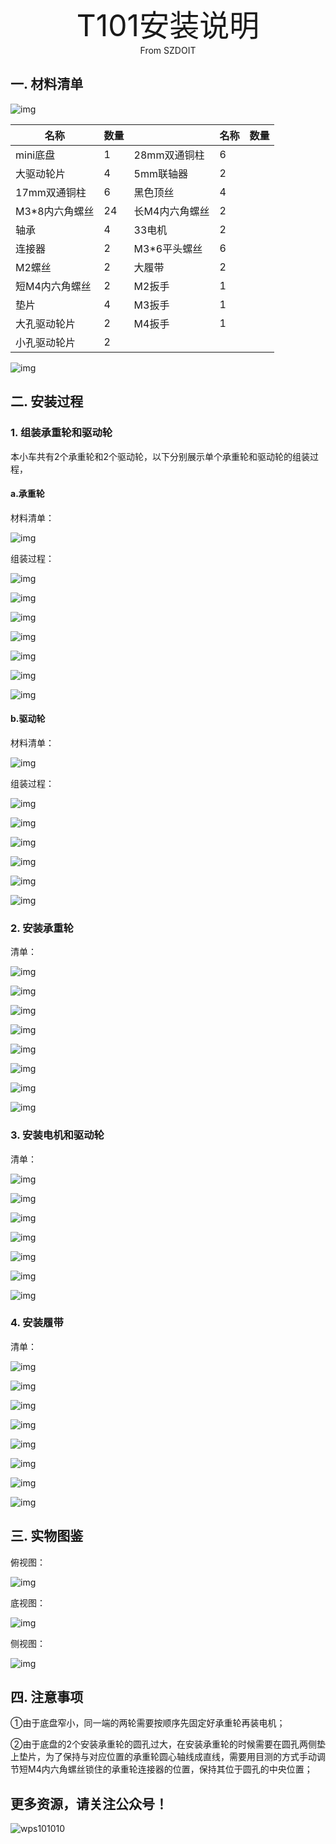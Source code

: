<center><font size=10> T101安装说明</center></font>
<center> From SZDOIT</center>

## 一. 材料清单

![img](wps1.png) 

| 名称           | 数量 |                | 名称 | 数量 |
| -------------- | ---- | -------------- | ---- | ---- |
| mini底盘       | 1    | 28mm双通铜柱   | 6    |      |
| 大驱动轮片     | 4    | 5mm联轴器      | 2    |      |
| 17mm双通铜柱   | 6    | 黑色顶丝       | 4    |      |
| M3*8内六角螺丝 | 24   | 长M4内六角螺丝 | 2    |      |
| 轴承           | 4    | 33电机         | 2    |      |
| 连接器         | 2    | M3*6平头螺丝   | 6    |      |
| M2螺丝         | 2    | 大履带         | 2    |      |
| 短M4内六角螺丝 | 2    | M2扳手         | 1    |      |
| 垫片           | 4    | M3扳手         | 1    |      |
| 大孔驱动轮片   | 2    | M4扳手         | 1    |      |
| 小孔驱动轮片   | 2    |                |      |      |

![img](wps2.png) 

## 二. 安装过程

### 1. 组装承重轮和驱动轮

本小车共有2个承重轮和2个驱动轮，以下分别展示单个承重轮和驱动轮的组装过程，

#### a.承重轮

材料清单：

![img](wps3.jpg) 

组装过程：

![img](wps4.jpg) 

![img](wps5.jpg) 

![img](wps6.jpg) 

![img](wps7.jpg) 

![img](wps8.jpg) 

![img](wps9.jpg) 

![img](wps10.jpg) 

#### b.驱动轮

材料清单：

![img](wps11.jpg) 

组装过程：

![img](wps12.jpg) 

![img](wps13.jpg) 

![img](wps14.jpg) 

![img](wps15.jpg) 

![img](wps16.jpg) 

![img](wps17.jpg) 

### 2. 安装承重轮

清单：

![img](wps18.png) 

![img](wps19.png) 

![img](wps20.png) 

![img](wps21.png) 

![img](wps22.png) 

![img](wps23.png) 

![img](wps24.png) 

![img](wps25.png) 

### 3. 安装电机和驱动轮

清单：

![img](wps26.png) 

![img](wps27.png) 

![img](wps28.png) 

![img](wps29.png) 

![img](wps30.png) 

![img](wps31.png) 

![img](wps32.png) 

### 4. 安装履带

清单：

![img](wps33.png) 

![img](wps34.png) 

![img](wps35.png) 

![img](wps36.png) 

![img](wps37.png) 

![img](wps38.png) 

![img](wps39.png) 

![img](wps40.png) 

## 三. 实物图鉴

俯视图：

![img](wps41.png) 

底视图：

![img](wps42.png) 

侧视图：

![img](wps43.png) 

## 四. 注意事项

①由于底盘窄小，同一端的两轮需要按顺序先固定好承重轮再装电机；

②由于底盘的2个安装承重轮的圆孔过大，在安装承重轮的时候需要在圆孔两侧垫上垫片，为了保持与对应位置的承重轮圆心轴线成直线，需要用目测的方式手动调节短M4内六角螺丝锁住的承重轮连接器的位置，保持其位于圆孔的中央位置； 

## 更多资源，请关注公众号！

![wps101010](wps101010.png)